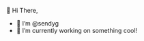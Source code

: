 👋 Hi There,

- 👀 I’m @sendyg
- 🌱 I’m currently working on something cool!

<!---
sendyg/sendyg is a ✨ special ✨ repository because its `README.md` (this file) appears on your GitHub profile.
You can click the Preview link to take a look at your changes.
--->
